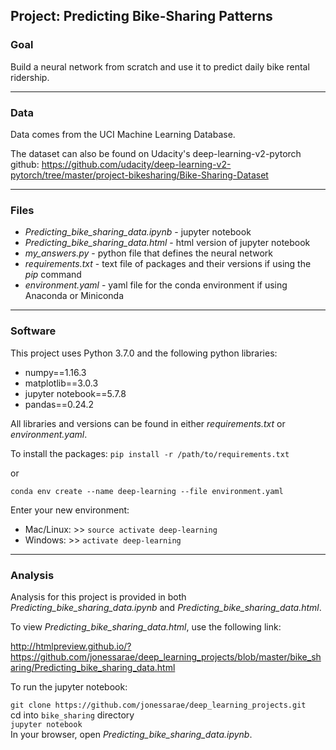 ## Project: Predicting Bike-Sharing Patterns

### Goal 

Build a neural network from scratch and use it to predict daily bike rental ridership.
- - - -
### Data

Data comes from the UCI Machine Learning Database. 

The dataset can also be found on Udacity's deep-learning-v2-pytorch github:
https://github.com/udacity/deep-learning-v2-pytorch/tree/master/project-bikesharing/Bike-Sharing-Dataset
- - - -
### Files

* *Predicting_bike_sharing_data.ipynb* - jupyter notebook 
* *Predicting_bike_sharing_data.html* -  html version of jupyter notebook
* *my_answers.py* - python file that defines the neural network
* *requirements.txt* - text file of packages and their versions if using the *pip* command
* *environment.yaml* - yaml file for the conda environment if using Anaconda or Miniconda
- - - -
### Software

This project uses Python 3.7.0 and the following python libraries:

* numpy==1.16.3
* matplotlib==3.0.3
* jupyter notebook==5.7.8
* pandas==0.24.2

All libraries and versions can be found in either *requirements.txt* or *environment.yaml*. 

To install the packages:
`pip install -r /path/to/requirements.txt`

or

`conda env create --name deep-learning --file environment.yaml`

Enter your new environment:
* Mac/Linux: >> `source activate deep-learning`
* Windows: >> `activate deep-learning`
- - - -
### Analysis

Analysis for this project is provided in both *Predicting_bike_sharing_data.ipynb* and *Predicting_bike_sharing_data.html*.

To view *Predicting_bike_sharing_data.html*, use the following link:

http://htmlpreview.github.io/?https://github.com/jonessarae/deep_learning_projects/blob/master/bike_sharing/Predicting_bike_sharing_data.html

To run the jupyter notebook:

`git clone https://github.com/jonessarae/deep_learning_projects.git`  
cd into `bike_sharing` directory  
`jupyter notebook`  
In your browser, open *Predicting_bike_sharing_data.ipynb*.
